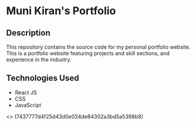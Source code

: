 # Muni Kiran's Portfolio

## Description

This repository contains the source code for my personal portfolio website. This is a portfolio website featuring projects and skill sections, and experience in the industry.

## Technologies Used
- React JS
- CSS
- JavaScript

<> (7437777d4f25d43d0e024de84302a3bd5a5398b8)
